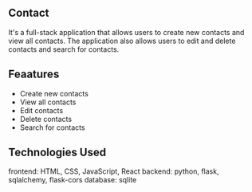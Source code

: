 ## Contact
It's a full-stack application that allows users to create new contacts and view all contacts. The application also allows users to edit and delete contacts and search for contacts.
## Feaatures
- Create new contacts
- View all contacts
- Edit contacts
- Delete contacts
- Search for contacts
## Technologies Used
frontend: HTML, CSS, JavaScript, React
backend: python, flask, sqlalchemy, flask-cors
database: sqlite